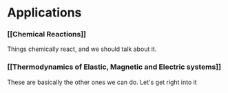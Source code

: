 # Applications

### [[Chemical Reactions]]
Things chemically react, and we should talk about it.

### [[Thermodynamics of Elastic, Magnetic and Electric systems]]
These are basically the other ones we can do. Let's get right into it